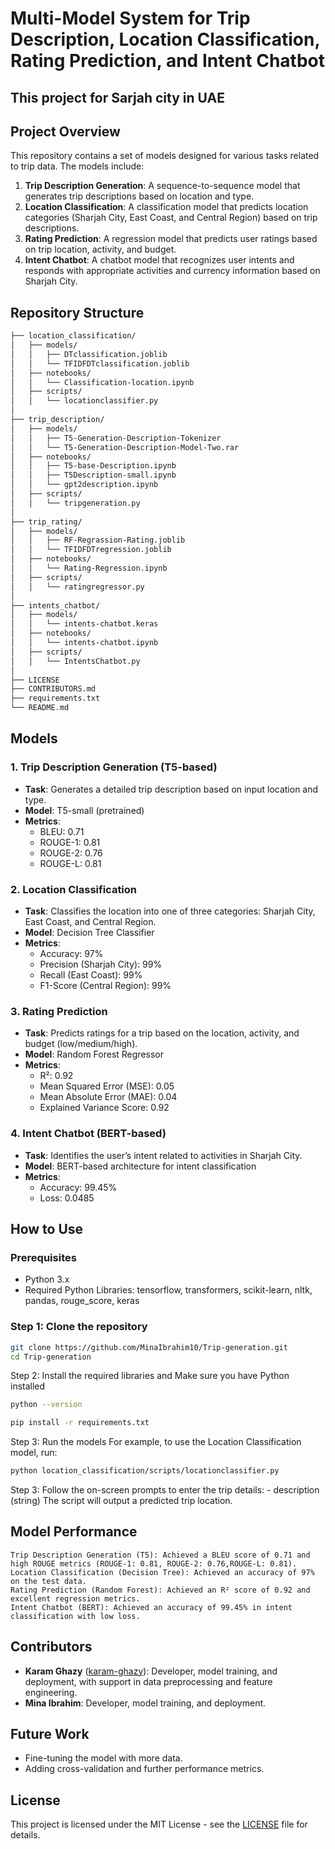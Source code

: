 # Multi-Model System for Trip Description, Location Classification, Rating Prediction, and Intent Chatbot
## This project for Sarjah city in UAE
## Project Overview

This repository contains a set of models designed for various tasks related to trip data. The models include:

1. **Trip Description Generation**: A sequence-to-sequence model that generates trip descriptions based on location and type.
2. **Location Classification**: A classification model that predicts location categories (Sharjah City, East Coast, and Central Region) based on trip descriptions.
3. **Rating Prediction**: A regression model that predicts user ratings based on trip location, activity, and budget.
4. **Intent Chatbot**: A chatbot model that recognizes user intents and responds with appropriate activities and currency information based on Sharjah City.

## Repository Structure

```bash
├── location_classification/
│   ├── models/
│   │   ├── DTclassification.joblib
│   │   └── TFIDFDTclassification.joblib
│   ├── notebooks/
│   │   └── Classification-location.ipynb
│   ├── scripts/
│   │   └── locationclassifier.py
│
├── trip_description/
│   ├── models/
│   │   ├── T5-Generation-Description-Tokenizer
│   │   └── T5-Generation-Description-Model-Two.rar
│   ├── notebooks/
│   │   ├── T5-base-Description.ipynb
│   │   ├── T5Description-small.ipynb
│   │   └── gpt2description.ipynb
│   ├── scripts/
│   │   └── tripgeneration.py
│
├── trip_rating/
│   ├── models/
│   │   ├── RF-Regrassion-Rating.joblib
│   │   └── TFIDFDTregression.joblib
│   ├── notebooks/
│   │   └── Rating-Regression.ipynb
│   ├── scripts/
│   │   └── ratingregressor.py
│
├── intents_chatbot/
│   ├── models/
│   │   └── intents-chatbot.keras
│   ├── notebooks/
│   │   └── intents-chatbot.ipynb
│   ├── scripts/
│   │   └── IntentsChatbot.py
│
├── LICENSE
├── CONTRIBUTORS.md
├── requirements.txt
└── README.md
```
## Models

### 1. **Trip Description Generation (T5-based)**

- **Task**: Generates a detailed trip description based on input location and type.
- **Model**: T5-small (pretrained)
- **Metrics**: 
  - BLEU: 0.71
  - ROUGE-1: 0.81
  - ROUGE-2: 0.76
  - ROUGE-L: 0.81

### 2. **Location Classification**

- **Task**: Classifies the location into one of three categories: Sharjah City, East Coast, and Central Region.
- **Model**: Decision Tree Classifier
- **Metrics**:
  - Accuracy: 97%
  - Precision (Sharjah City): 99%
  - Recall (East Coast): 99%
  - F1-Score (Central Region): 99%

### 3. **Rating Prediction**

- **Task**: Predicts ratings for a trip based on the location, activity, and budget (low/medium/high).
- **Model**: Random Forest Regressor
- **Metrics**:
  - R²: 0.92
  - Mean Squared Error (MSE): 0.05
  - Mean Absolute Error (MAE): 0.04
  - Explained Variance Score: 0.92

### 4. **Intent Chatbot (BERT-based)**

- **Task**: Identifies the user’s intent related to activities in Sharjah City.
- **Model**: BERT-based architecture for intent classification
- **Metrics**:
  - Accuracy: 99.45%
  - Loss: 0.0485

## How to Use

### Prerequisites

- Python 3.x
- Required Python Libraries: tensorflow, transformers, scikit-learn, nltk, pandas, rouge_score, keras

### Step 1: Clone the repository
```bash
git clone https://github.com/MinaIbrahim10/Trip-generation.git
cd Trip-generation
 ```

Step 2: Install the required libraries and Make sure you have Python installed
 ```bash
python --version
 
pip install -r requirements.txt
   ```
Step 3: Run the models
For example, to use the Location Classification model, run:
 ```bash
python location_classification/scripts/locationclassifier.py
```
Step 3: Follow the on-screen prompts to enter the trip details:
    - description (string)
The script will output a predicted  trip location.
## Model Performance

    Trip Description Generation (T5): Achieved a BLEU score of 0.71 and high ROUGE metrics (ROUGE-1: 0.81, ROUGE-2: 0.76,ROUGE-L: 0.81).
    Location Classification (Decision Tree): Achieved an accuracy of 97% on the test data.
    Rating Prediction (Random Forest): Achieved an R² score of 0.92 and excellent regression metrics.
    Intent Chatbot (BERT): Achieved an accuracy of 99.45% in intent classification with low loss.
## Contributors
- **Karam Ghazy** ([karam-ghazy](https://github.com/karam-ghazy)): Developer, model training, and deployment, with support in data preprocessing and feature engineering.
- **Mina Ibrahim**: Developer, model training, and deployment.



## Future Work

- Fine-tuning the model with more data.
- Adding cross-validation and further performance metrics.
## License
This project is licensed under the MIT License - see the [LICENSE](LICENSE) file for details.

